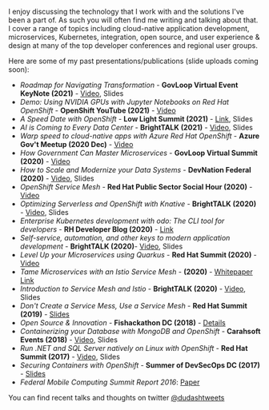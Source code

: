 I enjoy discussing the technology that I work with and the solutions I've been a part of.
As such you will often find me writing and talking about that. I cover a range of topics including cloud-native application development, microservices, Kubernetes, integration, open source, and user experience & design at many of the top developer conferences and regional user groups.

Here are some of my past presentations/publications (slide uploads coming soon):
* *Roadmap for Navigating Transformation* - **GovLoop Virtual Event KeyNote (2021)** - [Video](https://go.govloop.com/transformation-roadmap.html), Slides
* *Demo: Using NVIDIA GPUs with Jupyter Notebooks on Red Hat OpenShift* - **OpenShift YouTube (2021)** - [Video](https://www.youtube.com/watch?v=Pm29sQhH3fI&t=2s)
* *A Speed Date with OpenShift* - **Low Light Summit (2021)** - [Link](https://www.ncsi.com/event/lowlight/presenters/redhat/), Slides
* *AI is Coming to Every Data Center* - **BrightTALK (2021)** - [Video](https://www.brighttalk.com/webcast/10415/466836), Slides
* *Warp speed to cloud-native apps with Azure Red Hat OpenShift* - **Azure Gov't Meetup (2020 Dec)** - [Video](https://www.meetup.com/DCAzureGov/events/270066053/)
* *How Government Can Master Microservices* - **GovLoop Virtual Summit (2020)** - [Video](https://go.govloop.com/gov-tech-trends-2021)
* *How to Scale and Modernize your Data Systems* - **DevNation Federal (2020)** - [Video](https://www.brighttalk.com/webcast/18381/437018), Slides
* *OpenShift Service Mesh* - **Red Hat Public Sector Social Hour (2020)** - [Video](https://www.brighttalk.com/webcast/16623/427738)
* *Optimizing Serverless and OpenShift with Knative* - **BrightTALK (2020)** - [Video](https://www.brighttalk.com/webcast/16623/432634), Slides
* *Enterprise Kubernetes development with odo: The CLI tool for developers* - **RH Developer Blog (2020)** - [Link](https://developers.redhat.com/blog/2020/06/16/enterprise-kubernetes-development-with-odo-the-cli-tool-for-developers#)
* *Self-service, automation, and other keys to modern application development* - **BrightTALK (2020)**- [Video](https://www.brighttalk.com/webcast/16623/418677), Slides
* *Level Up your Microservices using Quarkus* - **Red Hat Summit (2020)** - [Video](https://youtu.be/Wz9bpT3cjvs)
* *Tame Microservices with an Istio Service Mesh* - **(2020)** - [Whitepaper Link](https://www.redhat.com/en/resources/tame-microservices-istio-service-mesh-overview)
* *Introduction to Service Mesh and Istio* - **BrightTALK (2020)** - [Video](https://www.brighttalk.com/webcast/16623/408664), Slides
* *Don't Create a Service Mess, Use a Service Mesh* - **Red Hat Summit (2019)** - [Slides](./presentations/DUDASH-ServiceMeshSummit2019.pdf)
* *Open Source & Innovation* - **Fishackathon DC (2018)** - [Details](https://fishackathon.co/past-runs)
* *Containerizing your Database with MongoDB and OpenShift* - **Carahsoft Events (2018)** - [Video](https://carahevents.carahsoft.com/Event/Details/76133-govevents), Slides
* *Run .NET and SQL Server natively on Linux with OpenShift* - **Red Hat Summit (2017)** - [Video](https://www.youtube.com/watch?v=xrC7IqOfpWQ), Slides
* *Securing Containers with OpenShift* - **Summer of DevSecOps DC (2017)** - [Slides](./presentations/DCEvent-ContainerSecuritywithOpenShift.pdf)
* *Federal Mobile Computing Summit Report 2016*: [Paper](https://atarc.org/wp-content/uploads/2019/01/2016-10-ATARC-Federal-Mobile-Summit-White-Paper.pdf)

You can find recent talks and thoughts on twitter <a href="https://twitter.com/dudashtweets">@dudashtweets</a>
